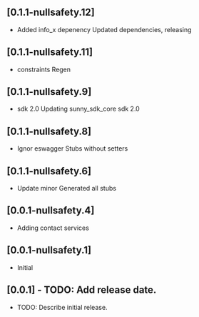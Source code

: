 ## [0.1.1-nullsafety.12]
 * Added info_x depenency
Updated dependencies, releasing

## [0.1.1-nullsafety.11]
 * constraints
Regen

## [0.1.1-nullsafety.9]
 * sdk 2.0
Updating sunny_sdk_core
sdk 2.0

## [0.1.1-nullsafety.8]
 * Ignor eswagger
Stubs without setters

## [0.1.1-nullsafety.6]
 * Update minor
Generated all stubs

## [0.0.1-nullsafety.4]
 * Adding contact services

## [0.0.1-nullsafety.1]
 * Initial

## [0.0.1] - TODO: Add release date.

* TODO: Describe initial release.
